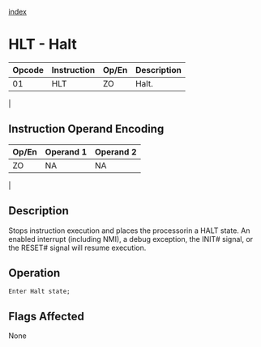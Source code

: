 [index](../InstructionReference.md)

# HLT - Halt

| Opcode | Instruction | Op/En | Description |
|-|-|-|-|
| 01 | HLT | ZO | Halt. |
|

## Instruction Operand Encoding

| Op/En | Operand 1 | Operand 2 |
|-|-|-|
| ZO | NA | NA |
|

## Description

Stops instruction execution and places the processorin a HALT state. An enabled interrupt (including NMI), a debug exception, the INIT# signal, or the RESET# signal will resume execution.

## Operation

```microcode
Enter Halt state;
```

## Flags Affected

None
